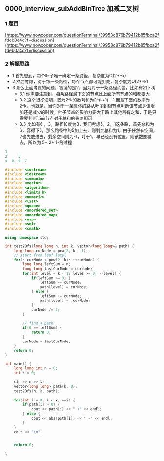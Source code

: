 ## 0000_interview_subAddBinTree 加减二叉树

### 1 题目
[https://www.nowcoder.com/questionTerminal/39953c879b79412b85fbca2ffdeb0a4c?f=discussion](https://www.nowcoder.com/questionTerminal/39953c879b79412b85fbca2ffdeb0a4c?f=discussion)

### 2 解题思路
- 1 首先想到，每个叶子唯一确定一条路径，复杂度为O(2**k)
- 2 然后考虑，对于每一条路径，每个节点都可能加减，复杂度为O(2**k)
- 3 那么上面考虑的问题，错误的是2，因为对于一条路径而言，比如有如下树
  - 3.1 你需要注意到，每条路径最下面的节点比上面所有节点的和都要大，
  - 3.2 这个很好证明，因为2^k的数列和为2^(k+1) - 1,而最下面的数字为2^k，也就是，当你对于一条具体的路从叶子到根节点判断该节点是该增加还是减少的时候，叶子节点的影响力要大于路上其他所有之和，于是只需要判断当前节点对于总和的影响即可
  - 3.3 比如有6 ，3，路径长度为3，我们考虑5，2，1这条路，首先总和为6，容得下5，那么路径中的5加上去，则剩余总和为1，由于任然有空间，2也先放进去，剩余空间则为-1，对于1，早已经没有位置，则该数要减去，所以为 5+ 2+ 1-的过程
```cpp
1
2     3
4  5  6  7
```
```cpp
#include <iostream>
#include <iostream>
#include <iomanip>
#include <vector>
#include <algorithm>
#include <limits.h>
#include <numeric>
#include <list>
#include <queue>
#include <unordered_set>
#include <unordered_map>
#include <map>
#include <set>
#include <cmath>

using namespace std;

int test2Dfs(long long n, int k, vector<long long>& path) {
    long long curNode = pow(2, k - 1);
    // start from leaf level
    for(; curNode < pow(2, k); ++curNode) {
        long long leftSum = n;
        long long lastCurNode = curNode;
        for(int level = k - 1; level >= 0; --level) {
            if(leftSum >= 0) {
                leftSum -= curNode;
                path[level] = curNode;
            } else {
                leftSum += curNode;
                path[level] = -curNode;
            }
            curNode /= 2;
        }
        
        // find a path
        if(0 == leftSum) {
            return 0;
        }
        curNode = lastCurNode;
    }
    return 0;
}

int main() {
    long long int n = 0;
    int k = 0;
    
    cin >> n >> k;
    vector<long long> path(k, 0);
    test2Dfs(n, k, path);
    
    for(int i = 0; i < k; ++i) {
        if(path[i] > 0) {
            cout << path[i] << " +" << endl;
        } else {
            cout << abs(path[i]) << " -" << endl;
        }
    }
    cout << "\n";

    
    return 0;
    
}

```
